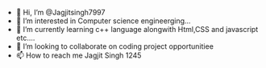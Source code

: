 - 👋 Hi, I’m @Jagjitsingh7997
- 👀 I’m interested in Computer science engineerging...
- 🌱 I’m currently learning  c++ language alongwith Html,CSS and javascript etc....
- 💞️ I’m looking to collaborate on coding project opportunitiee
- 📫 How to reach me Jagjit Singh 1245

<!---
Jagjitsingh7997/Jagjitsingh7997 is a ✨ special ✨ repository because its `README.md` (this file) appears on your GitHub profile.
You can click the Preview link to take a look at your changes.
--->

